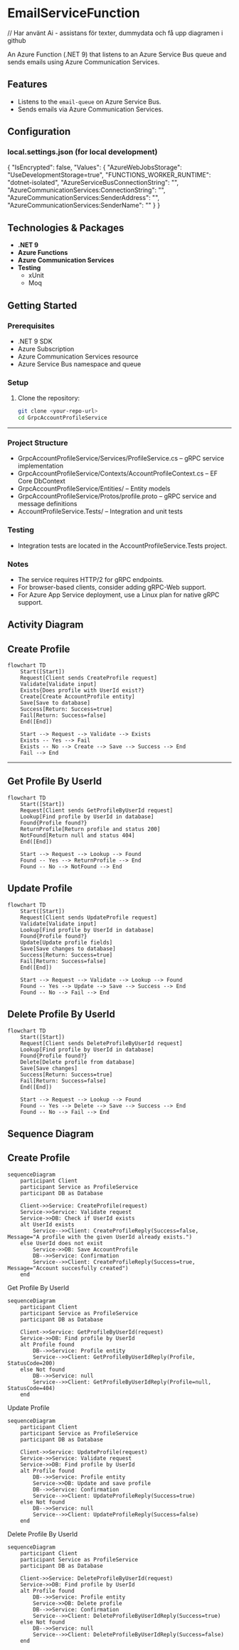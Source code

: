 # EmailServiceFunction

// Har använt Ai - assistans för texter, dummydata och få upp diagramen i github

An Azure Function (.NET 9) that listens to an Azure Service Bus queue and sends emails using Azure Communication Services.

## Features

- Listens to the `email-queue` on Azure Service Bus.
- Sends emails via Azure Communication Services.

## Configuration

### local.settings.json (for local development)
{ 
"IsEncrypted": false, 
"Values": { 
"AzureWebJobsStorage": "UseDevelopmentStorage=true", 
"FUNCTIONS_WORKER_RUNTIME": "dotnet-isolated", 
"AzureServiceBusConnectionString": "<your-service-bus-connection-string>", 
"AzureCommunicationServices:ConnectionString": "<your-acs-connection-string>", 
"AzureCommunicationServices:SenderAddress": "<your-sender-email>", 
"AzureCommunicationServices:SenderName": "<your-sender-name>" 
  } 
}

## Technologies & Packages

- **.NET 9**
- **Azure Functions**
- **Azure Communication Services**
- **Testing**
  - xUnit
  - Moq

## Getting Started

### Prerequisites

- .NET 9 SDK
- Azure Subscription
- Azure Communication Services resource
- Azure Service Bus namespace and queue

### Setup

1. Clone the repository:
   ```sh
   git clone <your-repo-url>
   cd GrpcAccountProfileService
   ```
---


  ### Project Structure
  - GrpcAccountProfileService/Services/ProfileService.cs – gRPC service implementation
  - GrpcAccountProfileService/Contexts/AccountProfileContext.cs – EF Core DbContext
  - GrpcAccountProfileService/Entities/ – Entity models
  - GrpcAccountProfileService/Protos/profile.proto – gRPC service and message definitions
  - AccountProfileService.Tests/ – Integration and unit tests

### Testing
  - Integration tests are located in the AccountProfileService.Tests project.

### Notes
  - The service requires HTTP/2 for gRPC endpoints.
  - For browser-based clients, consider adding gRPC-Web support.
  - For Azure App Service deployment, use a Linux plan for native gRPC support.


## Activity Diagram
## Create Profile
```mermaid
flowchart TD
    Start([Start])
    Request[Client sends CreateProfile request]
    Validate[Validate input]
    Exists{Does profile with UserId exist?}
    Create[Create AccountProfile entity]
    Save[Save to database]
    Success[Return: Success=true]
    Fail[Return: Success=false]
    End([End])

    Start --> Request --> Validate --> Exists
    Exists -- Yes --> Fail
    Exists -- No --> Create --> Save --> Success --> End
    Fail --> End
```
---
## Get Profile By UserId
```mermaid
flowchart TD
    Start([Start])
    Request[Client sends GetProfileByUserId request]
    Lookup[Find profile by UserId in database]
    Found{Profile found?}
    ReturnProfile[Return profile and status 200]
    NotFound[Return null and status 404]
    End([End])

    Start --> Request --> Lookup --> Found
    Found -- Yes --> ReturnProfile --> End
    Found -- No --> NotFound --> End
```
## Update Profile
```mermaid
flowchart TD
    Start([Start])
    Request[Client sends UpdateProfile request]
    Validate[Validate input]
    Lookup[Find profile by UserId in database]
    Found{Profile found?}
    Update[Update profile fields]
    Save[Save changes to database]
    Success[Return: Success=true]
    Fail[Return: Success=false]
    End([End])

    Start --> Request --> Validate --> Lookup --> Found
    Found -- Yes --> Update --> Save --> Success --> End
    Found -- No --> Fail --> End
```
## Delete Profile By UserId
```mermaid
flowchart TD
    Start([Start])
    Request[Client sends DeleteProfileByUserId request]
    Lookup[Find profile by UserId in database]
    Found{Profile found?}
    Delete[Delete profile from database]
    Save[Save changes]
    Success[Return: Success=true]
    Fail[Return: Success=false]
    End([End])

    Start --> Request --> Lookup --> Found
    Found -- Yes --> Delete --> Save --> Success --> End
    Found -- No --> Fail --> End
```
    
## Sequence Diagram 
## Create Profile
```mermaid
sequenceDiagram
    participant Client
    participant Service as ProfileService
    participant DB as Database

    Client->>Service: CreateProfile(request)
    Service->>Service: Validate request
    Service->>DB: Check if UserId exists
    alt UserId exists
        Service-->>Client: CreateProfileReply(Success=false, Message="A profile with the given UserId already exists.")
    else UserId does not exist
        Service->>DB: Save AccountProfile
        DB-->>Service: Confirmation
        Service-->>Client: CreateProfileReply(Success=true, Message="Account succesfully created")
    end
 ```   
Get Profile By UserId
```mermaid
sequenceDiagram
    participant Client
    participant Service as ProfileService
    participant DB as Database

    Client->>Service: GetProfileByUserId(request)
    Service->>DB: Find profile by UserId
    alt Profile found
        DB-->>Service: Profile entity
        Service-->>Client: GetProfileByUserIdReply(Profile, StatusCode=200)
    else Not found
        DB-->>Service: null
        Service-->>Client: GetProfileByUserIdReply(Profile=null, StatusCode=404)
    end
```
Update Profile
```mermaid
sequenceDiagram
    participant Client
    participant Service as ProfileService
    participant DB as Database

    Client->>Service: UpdateProfile(request)
    Service->>Service: Validate request
    Service->>DB: Find profile by UserId
    alt Profile found
        DB-->>Service: Profile entity
        Service->>DB: Update and save profile
        DB-->>Service: Confirmation
        Service-->>Client: UpdateProfileReply(Success=true)
    else Not found
        DB-->>Service: null
        Service-->>Client: UpdateProfileReply(Success=false)
    end
```
Delete Profile By UserId
```mermaid
sequenceDiagram
    participant Client
    participant Service as ProfileService
    participant DB as Database

    Client->>Service: DeleteProfileByUserId(request)
    Service->>DB: Find profile by UserId
    alt Profile found
        DB-->>Service: Profile entity
        Service->>DB: Delete profile
        DB-->>Service: Confirmation
        Service-->>Client: DeleteProfileByUserIdReply(Success=true)
    else Not found
        DB-->>Service: null
        Service-->>Client: DeleteProfileByUserIdReply(Success=false)
    end
```
